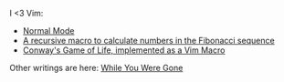 I <3 Vim:

- [Normal Mode](https://normalmo.de/)
- [A recursive macro to calculate numbers in the Fibonacci sequence](https://normalmo.de/posts/recursive-macro/)
- [Conway's Game of Life, implemented as a Vim Macro](https://normalmo.de/vimlife/)

Other writings are here: [While You Were Gone](https://whileyouweregone.co.uk/)

<!--
**sedm0784/sedm0784** is a ✨ _special_ ✨ repository because its `README.md` (this file) appears on your GitHub profile.

Here are some ideas to get you started:

- 🔭 I’m currently working on ...
- 🌱 I’m currently learning ...
- 👯 I’m looking to collaborate on ...
- 🤔 I’m looking for help with ...
- 💬 Ask me about ...
- 📫 How to reach me: ...
- 😄 Pronouns: ...
- ⚡ Fun fact: ...
-->
